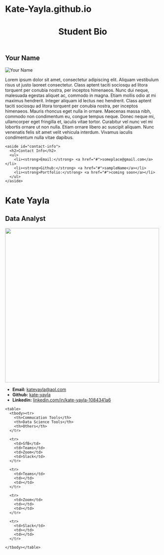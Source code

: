 # Kate-Yayla.github.io

<!-- CSS Stylesheets with Relative Paths -->
<html lang="en-us"><head>
  <meta charset="UTF-8">
  <title>CSS Stylesheets with Relative Paths</title>

  <!-- This line is money! It points your HTML to the CSS file. -->
  <!-- Notice the "relative" pathway? It matches a file inside our current directory's "assets" folder. Open it to see our style rules. -->
  <link rel="stylesheet" type="text/css" href="style.css">
</head>

<body>

  <header>
    <h1>Student Bio</h1>
  </header>

  <main class="container">
    <section id="main-bio">
      <section id="figure">
        <h2 id="bio-name">Your Name</h2>
        <img id="bio-image" src="https://placehold.it/200x200" alt="Your Name">
      </section>
      <p>Lorem ipsum dolor sit amet, consectetur adipiscing elit. Aliquam vestibulum risus ut justo laoreet consectetur. Class aptent taciti sociosqu ad litora torquent per conubia nostra, per inceptos himenaeos. Nunc dui neque, malesuada egestas aliquet ac, commodo in magna. Etiam mollis odio at mi maximus hendrerit. Integer aliquam id lectus nec hendrerit. Class aptent taciti sociosqu ad litora torquent per conubia nostra, per inceptos himenaeos. Mauris rhoncus eget nulla in ornare. Maecenas massa nibh, commodo non condimentum eu, congue tempus neque. Donec neque mi, ullamcorper eget fringilla et, iaculis vitae tortor. Curabitur vel nunc vel mi lobortis ornare ut non nulla. Etiam ornare libero ac suscipit aliquam. Nunc venenatis felis sit amet velit vehicula interdum. Vivamus iaculis condimentum nulla vitae dapibus.</p>
    </section>

    <aside id="contact-info">
      <h2>Contact Info</h2>
      <ul>
        <li><strong>Email:</strong> <a href="#">someplace@gmail.com</a></li>
        <li><strong>Github:</strong> <a href="#">sampleName</a></li>
        <li><strong>Portfolio:</strong> <a href="#">coming soon</a></li>
      </ul>
    </aside>
  </main>



</body></html>


<html lang="en-us"><head>
    <meta charset="UTF-8">
    <title>Activity 1: Basic HTML Bio</title>
  </head>
  
  <body>
    <h1>Kate Yayla</h1>
    <h2>Data Analyst</h2>
    <img src="https://cdn.thenewstack.io/media/2020/01/538304a3-engineer-4690505_1920-1024x683.jpg" style="width:500px;height:600px alt=" kate="" yayla"="">
    <ul>
      <li><strong>Email:</strong> <a href="#">kateyayla@aol.com</a></li>
      <li><strong>Github:</strong> <a href="#">kate-yayla</a></li>
      <li><strong>Linkedin:</strong> <a href="#">linkedin.com/in/kate-yayla-1084341a6</a></li>
    </ul>
  
    <table>
      <tbody><tr>
        <th>Commucation Tools</th>
        <th>Data Science Tools</th>
        <th>Others</th>
      </tr>
  
      <tr>
        <td>SfB</td>
        <td>Teams</td>
        <td>Zoom</td>
        <td>Slack</td>
      </tr>
  
      <tr>
        <td>Teams</td>
        <td></td>
        <td></td>
      </tr>
  
      <tr>
        <td>Zoom</td>
        <td></td>
        <td></td>
      </tr>
  
      <tr>
        <td>Slack</td>
        <td></td>
        <td></td>
      </tr>
      
    </tbody></table>
  
  
  
  
  
  </body></html>